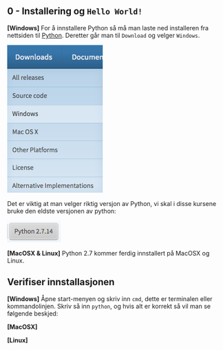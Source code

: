 0 - Installering og `Hello World!`
----

__[Windows]__ For å innstallere Python så må man laste ned installeren fra nettsiden til [Python](https://python.org/). Deretter går man til `Download` og velger `Windows`.

![download](./img/download.png)

Det er viktig at man velger riktig versjon av Python, vi skal i disse kursene bruke den eldste versjonen av python:

![version](./img/version.png)


__[MacOSX & Linux]__ Python 2.7 kommer ferdig innstallert på MacOSX og Linux.


## Verifiser innstallasjonen

__[Windows]__ Åpne start-menyen og skriv inn `cmd`, dette er terminalen eller kommandolinjen. Skriv så inn `python`, og hvis alt er korrekt så vil man se følgende beskjed:


__[MacOSX]__


__[Linux]__